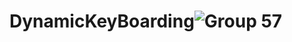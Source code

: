 # DynamicKeyBoarding![Group 57](https://user-images.githubusercontent.com/60759188/210270546-a963a477-2c9c-4890-b148-44e900aca252.png)
